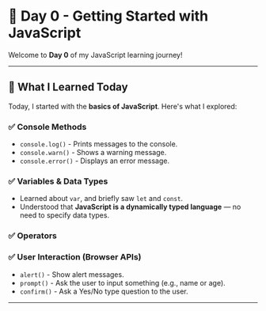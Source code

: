 # 📘 Day 0 - Getting Started with JavaScript

Welcome to **Day 0** of my JavaScript learning journey!

---

## 🧠 What I Learned Today

Today, I started with the **basics of JavaScript**. Here's what I explored:

### ✅ Console Methods
- `console.log()` - Prints messages to the console.
- `console.warn()` - Shows a warning message.
- `console.error()` - Displays an error message.

### ✅ Variables & Data Types
- Learned about `var`, and briefly saw `let` and `const`.
- Understood that **JavaScript is a dynamically typed language** — no need to specify data types.

### ✅ Operators

### ✅ User Interaction (Browser APIs)
- `alert()` - Show alert messages.
- `prompt()` - Ask the user to input something (e.g., name or age).
- `confirm()` - Ask a Yes/No type question to the user.

---


